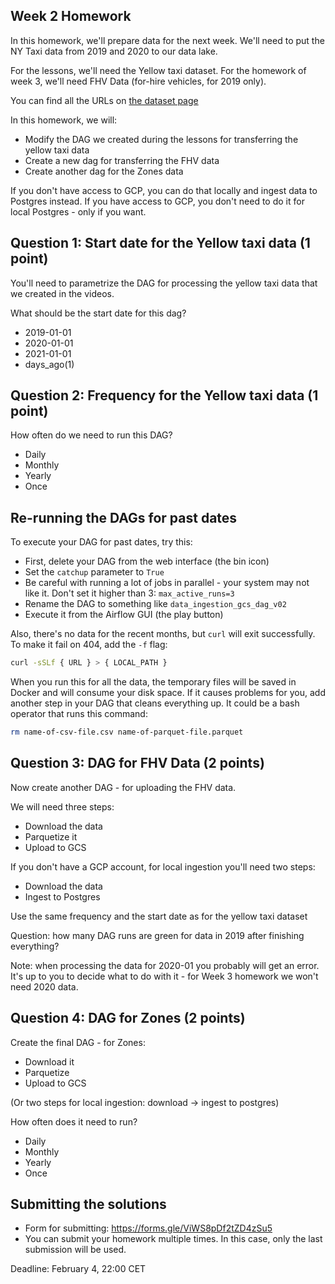## Week 2 Homework

In this homework, we'll prepare data for the next week. We'll need
to put the NY Taxi data from 2019 and 2020 to our data lake.

For the lessons, we'll need the Yellow taxi dataset. For the homework 
of week 3, we'll need FHV Data (for-hire vehicles, for 2019 only).

You can find all the URLs on [the dataset page](https://www1.nyc.gov/site/tlc/about/tlc-trip-record-data.page)

In this homework, we will:

* Modify the DAG we created during the lessons for transferring the yellow taxi data
* Create a new dag for transferring the FHV data
* Create another dag for the Zones data


If you don't have access to GCP, you can do that locally and ingest data to Postgres 
instead. If you have access to GCP, you don't need to do it for local Postgres -
only if you want.



## Question 1: Start date for the Yellow taxi data (1 point)

You'll need to parametrize the DAG for processing the yellow taxi data that
we created in the videos. 

What should be the start date for this dag?

* 2019-01-01
* 2020-01-01
* 2021-01-01
* days_ago(1)


## Question 2: Frequency for the Yellow taxi data (1 point)

How often do we need to run this DAG?

* Daily
* Monthly
* Yearly
* Once


## Re-running the DAGs for past dates

To execute your DAG for past dates, try this:

* First, delete your DAG from the web interface (the bin icon)
* Set the `catchup` parameter to `True`
* Be careful with running a lot of jobs in parallel - your system may not like it. Don't set it higher than 3: `max_active_runs=3`
* Rename the DAG to something like `data_ingestion_gcs_dag_v02` 
* Execute it from the Airflow GUI (the play button)


Also, there's no data for the recent months, but `curl` will exit successfully.
To make it fail on 404, add the `-f` flag:

```bash
curl -sSLf { URL } > { LOCAL_PATH }
```

When you run this for all the data, the temporary files will be saved in Docker and will consume your 
disk space. If it causes problems for you, add another step in your DAG that cleans everything up.
It could be a bash operator that runs this command:

```bash
rm name-of-csv-file.csv name-of-parquet-file.parquet
```


## Question 3: DAG for FHV Data (2 points)

Now create another DAG - for uploading the FHV data. 

We will need three steps: 

* Download the data
* Parquetize it 
* Upload to GCS

If you don't have a GCP account, for local ingestion you'll need two steps:

* Download the data
* Ingest to Postgres

Use the same frequency and the start date as for the yellow taxi dataset

Question: how many DAG runs are green for data in 2019 after finishing everything? 

Note: when processing the data for 2020-01 you probably will get an error. It's up 
to you to decide what to do with it - for Week 3 homework we won't need 2020 data.


## Question 4: DAG for Zones (2 points)


Create the final DAG - for Zones:

* Download it
* Parquetize 
* Upload to GCS

(Or two steps for local ingestion: download -> ingest to postgres)

How often does it need to run?

* Daily
* Monthly
* Yearly
* Once


## Submitting the solutions

* Form for submitting: https://forms.gle/ViWS8pDf2tZD4zSu5
* You can submit your homework multiple times. In this case, only the last submission will be used. 

Deadline: February 4, 22:00 CET 

